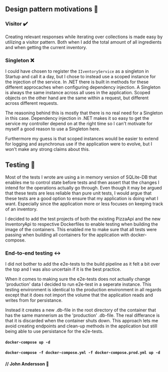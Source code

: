 ## Design pattern motivations :speech_balloon:	
### Visitor :heavy_check_mark:	

Creating relevant responses while iterating over collections is made easy by utilizing a visitor pattern.
Both when I add the total amount of all ingredients and when getting the current inventory.

### Singleton :x:	

I could have chosen to register the ```IIventoryService```
 as a singleton in Startup and call it a day, but I chose to instead use a scoped instance for the injection of the service. In .NET there is built in methods for these different approcaches when configuring dependency injection. A Singleton is always the same instance across all uses in the application. Scoped objects on the other hand are the same within a request, but different across different requests. 

The reasoning behind this is mostly that there is no real need for a Singleton in this case. 
Dependency injection in .NET makes it so easy to get the service my controller depend on at the right time so I can't motivate for myself a good reason to use a Singleton here.

Furthermore my guess is that scoped instances would be easier to extend for logging and asynchronus use if the application were to evolve, 
but I won't make any strong claims about this.

## Testing :test_tube:
Most of the tests I wrote are using a in memory version of SQLite-DB that enables me to control state before tests and then assert that the changes I intend for the operations actually go through. Even though it may be argued that these tests are less reliable than pure unit tests, I would argue that these tests are a good option to ensure that my application is doing what I want. Especially since the application more or less focuses on keeping track of an inventory. 

I decided to add the test projects of both the existing PizzaApi and the new InventoryApi to respective Dockerfiles to enable testing when building the image of the containers.
This enabled me to make sure that all tests were passing when building all containers for the application with docker-compose.

### End-to-end testing :left_right_arrow:	

I did not bother to add the e2e-tests to the build pipeline as it felt a bit over the top and I was also uncertain if it is the best practice.

When it comes to making sure the e2e-tests does not actually change 'production' data I decided to run e2e-test in a seperate instance. This testing environment is identical to the production environment in all regards except that it does not import the volume that the application reads and writes from for persistance. 

Instead it creates a new .db-file in the root directory of the container that has the same mannerism as the 'production' .db-file. The real differance is that it is discarded when the container shuts down. This approach lets me avoid creating endpoints and clean-up methods in the application but still being able to use persistance for the e2e-tests.


#### ```docker-compose up -d```

#### ```docker-compose -f docker-compose.yml -f docker-compose.prod.yml up -d```
 

#### // John Andersson :mage:
